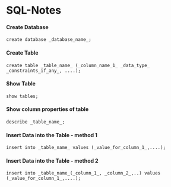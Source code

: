 # SQL-Notes
#### Create Database 
```
create database _database_name_;
```
#### Create Table
```
create table _table_name_ (_column_name_1_ _data_type_ _constraints_if_any_, ....);
```
#### Show Table
```
show tables;
```
#### Show column properties of table
```
describe _table_name_;
```
#### Insert Data into the Table - method 1
```
insert into _table_name_ values (_value_for_column_1_,....);
```
#### Insert Data into the Table - method 2
```
insert into _table_name_(_column_1_, _column_2_,..) values (_value_for_column_1_,....);
```
